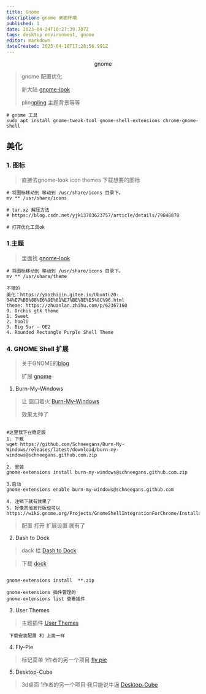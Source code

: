```yaml
---
title: Gnome
description: gnome 桌面环境
published: 1
date: 2023-04-24T10:27:39.707Z
tags: desktop environment, gnome
editor: markdown
dateCreated: 2023-04-18T17:28:56.991Z
---
```


<center>gnome</center>



> gnome 配置优化
> 
> 新大陆 [gnome-look](https://www.gnome-look.org/browse/)
> 
> pling[pling](https://www.pling.com/) 主题背景等等

```shell 
# gnome 工具
sudo apt install gnome-tweak-tool gnome-shell-extensions chrome-gnome-shell
```





## 美化

### 1. 图标

> 直接去gnome-look icon themes 下载想要的图标

```shell
# 将图标移动到 移动到 /usr/share/icons 目录下。
mv ** /usr/share/icons

# tar.xz 解压方法
# https://blog.csdn.net/yjk13703623757/article/details/79848878

# 打开优化工具ok
```

### 1.主题
> 里面找 [gnome-look](https://www.gnome-look.org/browse?cat=135&ord=latest)

```shell
# 将图标移动到 移动到 /usr/share/icons 目录下。
mv ** /usr/share/theme

不错的
美化：https://yaozhijin.gitee.io/Ubuntu20-04%E7%BB%88%E6%9E%81%E7%BE%8E%E5%8C%96.html
theme: https://zhuanlan.zhihu.com/p/62367160
0. Orchis gtk theme
1. Sweet
2. hooli 
3. Big Sur - OE2
4. Rounded Rectangle Purple Shell Theme

```


### 4. GNOME Shell 扩展

> 关于GNOME的[blog](https://zhuanlan.zhihu.com/p/71588449)
> 
> 扩展 [gnome](https://extensions.gnome.org/)

1. Burn-My-Windows
> 让 窗口着火 [Burn-My-Windows](https://github.com/Schneegans/Burn-My-Windows)
> 
> 效果太帅了


```shell

#这里我下在稳定版
1. 下载
wget https://github.com/Schneegans/Burn-My-Windows/releases/latest/download/burn-my-windows@schneegans.github.com.zip

2. 安装
gnome-extensions install burn-my-windows@schneegans.github.com.zip

3.启动
gnome-extensions enable burn-my-windows@schneegans.github.com

4. 注销下就有效果了
5. 好像其他发行版也可以 
https://wiki.gnome.org/Projects/GnomeShellIntegrationForChrome/Installation
```
> 配置 打开 扩展设置   就有了


2. Dash to Dock 
> dack 栏 [Dash to Dock ](https://github.com/micheleg/dash-to-dock/)

> 下载 [dock](https://extensions.gnome.org/extension/307/dash-to-dock/)

```shell

gnome-extensions install  **.zip

gnome-extensions 插件管理的 
gnome-extensions list 查看插件
```

3. User Themes 
> 主题插件 [User Themes](https://extensions.gnome.org/extension/19/user-themes/)

```shell
 下载安装配置 和 上面一样
```

4. Fly-Pie
>  标记菜单   1作者的另一个项目 [fly pie](https://github.com/Schneegans/Fly-Pie)

5. Desktop-Cube
> 3d桌面  1作者的另一个项目 我只能说牛逼 [Desktop-Cube](https://github.com/Schneegans/Desktop-Cube/)





